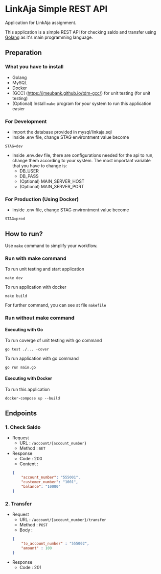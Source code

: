# LinkAja Simple REST API

Application for LinkAja assignment.

This application is a simple REST API for checking saldo and transfer using [Golang](https://golang.org/) as it's main programming language.


## Preparation

### What you have to install
* Golang
* MySQL
* Docker
* [GCC] (https://jmeubank.github.io/tdm-gcc/) for unit testing (for unit testing)
* (Optional) Install `make` program for your system to run this application easier

### For Development

* Import the database provided in mysql/linkaja.sql
* Inside .env file, change STAG environtment value become 
```
STAG=dev
```
* Inside .env.dev file, there are configurations needed for the api to run, change them according to your system. The most important variable that you have to change is:
    - DB_USER
    - DB_PASS
    - (Optional) MAIN_SERVER_HOST
    - (Optional) MAIN_SERVER_PORT

### For Production (Using Docker)

* Inside .env file, change STAG environtment value become 
```
STAG=prod
```

## How to run?
Use `make` command to simplify your workflow.

### Run with make command

To run unit testing and start application

```
make dev
```

To run application with docker

```
make build
```

For further command, you can see at file `makefile`

### Run without make command

#### Executing with Go

To run coverge of unit testing with go command

```
go test ./... -cover
```

To run application with go command

```
go run main.go
```

#### Executing with Docker

To run this application 

```
docker-compose up --build
```

## Endpoints
### 1. Check Saldo
- Request 
    - URL : `/account/{account_number}`
    - Method : `GET`
- Response
    - Code : 200
    - Content : 
    ```json 
    {
        "account_number": "555001",
        "customer_number": "1001",
        "balance": "10000"
    } 
    ```
### 2. Transfer
- Request 
    - URL : `/account/{account_number}/transfer`
    - Method : `POST`
    - Body : 
    ```json 
    {
        "to_account_number" : "555002",
        "amount" : 100
    } 
    ```
- Response
    - Code : 201